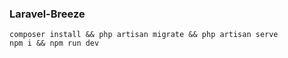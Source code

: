 ### Laravel-Breeze

````
composer install && php artisan migrate && php artisan serve
npm i && npm run dev
````
